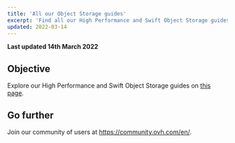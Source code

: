 ```yaml
---
title: 'All our Object Storage guides'
excerpt: 'Find all our High Performance and Swift Object Storage guides'
updated: 2022-03-14
---
```


**Last updated 14th March 2022**

## Objective

Explore our High Performance and Swift Object Storage guides on [this page](https://docs.ovh.com/au/en/storage/).

## Go further

Join our community of users at <https://community.ovh.com/en/>.